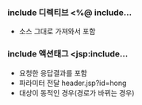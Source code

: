 ### include 디렉티브 <%@ include...
- 소스 그대로 가져와서 포함

### include 액션태그 <jsp:include...
- 요청한 응답결과를 포함
- 파라미터 전달 header.jsp?id=hong
- 대상이 동적인 경우(경로가 바뀌는 경우)
